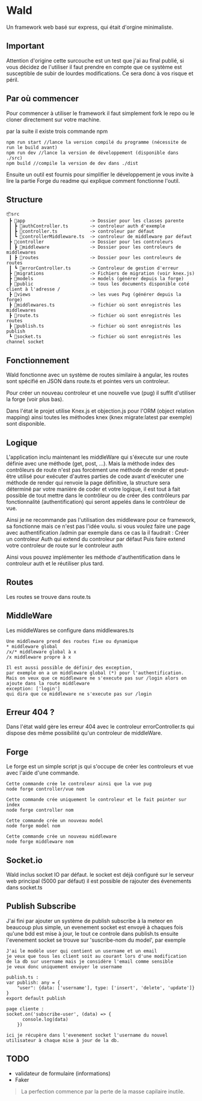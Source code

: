 # Wald
Un framework web basé sur express, qui était d'orgine minimaliste.

## Important
Attention d'origine cette surcouche est un test que j'ai au final publié, si vous décidez de l'utiliser il faut prendre en compte que ce système est susceptible de subir de lourdes modifications. Ce sera donc à vos risque et péril.

## Par où commencer
Pour commencer à utiliser le framework il faut simplement fork le repo ou le cloner directement sur votre machine.

par la suite il existe trois commande npm
```
npm run start //lance la version compilé du programme (nécessite de run le build avant)
npm run dev //lance la version de développement (disponible dans ./src)
npm build //compile la version de dev dans ./dist
```

Ensuite un outil est fournis pour simplifier le développement je vous invite à lire la partie Forge du readme qui explique comment fonctionne l'outil.

## Structure
```
📦src
 ┣ 📂app                        -> Dossier pour les classes parente
 ┃ ┣ 📜authController.ts        -> controleur auth d'exemple
 ┃ ┣ 📜controller.ts            -> controleur par défaut
 ┃ ┗ 📜controllerMiddleware.ts  -> controleur de middleware par défaut
 ┣ 📂controller                 -> Dossier pour les controleurs
 ┃ ┣ 📂middleware               -> Dossier pour les controleurs de middlewares
 ┃ ┣ 📂routes                   -> Dossier pour les controleurs de routes
 ┃ ┗ 📜errorController.ts       -> Controleur de gestion d'erreur
 ┣ 📂migrations                 -> Fichiers de migration (voir knex.js)
 ┣ 📂models                     -> models (générer depuis la forge)
 ┣ 📂public                     -> tous les documents disponible coté client à l'adresse /
 ┣ 📂views                      -> les vues Pug (générer depuis la forge)
 ┣ 📜middlewares.ts             -> fichier où sont enregistrés les middlewares
 ┣ 📜route.ts                   -> fichier où sont enregistrés les routes
 ┣ 📜publish.ts                 -> fichier où sont enregistrés les publish
 ┗ 📜socket.ts                  -> fichier où sont enregistrés les channel socket

```


## Fonctionnement
Wald fonctionne avec un système de routes similaire à angular, les routes sont spécifié en JSON dans route.ts et pointes vers un controleur.

Pour créer un nouveau controleur et une nouvelle vue (pug) il suffit d'utiliser la forge (voir plus bas).

Dans l'état le projet utilise Knex.js et objection.js pour l'ORM (object relation mapping) ainsi toutes les méthodes knex (knex migrate:latest par exemple) sont disponible.

## Logique
L'application inclu maintenant les middleWare qui s'éxecute sur une route définie avec une méthode (get, post, ...).
Mais la méthode index des contrôleurs de route n'est pas forcément une méthode de render et peut-être utilisé pour exécuter d'autres parties de code avant d'exécuter une méthode de render qui renvoie la page définitive, la structure sera déterminé par votre manière de coder et votre logique, il est tout à fait possible de tout mettre dans le contrôleur ou de créer des contrôleurs par fonctionnalité (authentification) qui seront appelés dans le contrôleur de vue.

Ainsi je ne recommande pas l'utilisation des middleware pour ce framework, sa fonctionne mais ce n'est pas l'idée voulu.
si vous voulez faire une page avec authentification /admin par exemple dans ce cas la il faudrait :
Créer un controleur Auth qui extend du controleur par défaut
Puis faire extend votre controleur de route sur le controleur auth

Ainsi vous pouvez implémenter les méthode d'authentification dans le controleur auth et le réutiliser plus tard.

## Routes
Les routes se trouve dans route.ts

## MiddleWare
Les middleWares se configure dans middlewares.ts
```
Une middleware prend des routes fixe ou dynamique
* middleware global
/x/* middleware global à x
/x middleware propre à x

Il est aussi possible de définir des exception, 
par exemple on a un middleware global (*) pour l'authentification.
Mais on veux que ce middleware ne s'execute pas sur /login alors on ajoute dans la route middleware
exception: ['login'] 
qui dira que ce middleware ne s'execute pas sur /login
```
## Erreur 404 ?
Dans l'état wald gère les erreur 404 avec le controleur errorController.ts qui dispose des même possibilité qu'un controleur de middleWare.

## Forge
Le forge est un simple script js qui s'occupe de créer les controleurs et vue avec l'aide d'une commande.
```
Cette commande crée le controleur ainsi que la vue pug
node forge controller/vue nom

Cette commande crée uniquement le controleur et le fait pointer sur index
node forge controller nom

Cette commande crée un nouveau model
node forge model nom

Cette commande crée un nouveau middleware
node forge middleware nom
```
## Socket.io
Wald inclus socket IO par défaut. le socket est déjà configuré sur le serveur web principal (5000 par défaut) il est possible de rajouter des évenements dans socket.ts

## Publish Subscribe
J'ai fini par ajouter un système de publish subscribe à la meteor en beaucoup plus simple, un evenement socket est envoyé à chaques fois qu'une bdd est mise à jour, le tout ce controle dans publish.ts ensuite l'evenement socket se trouve sur 'suscribe-nom du model', par exemple

```
J'ai le modèle user qui contient un username et un email
je veux que tous les client soit au courant lors d'une modification 
de la db sur username mais je considère l'email comme sensible 
je veux donc uniquement envoyer le username

publish.ts :
var publish: any = {
    "user": {data: ['username'], type: ['insert', 'delete', 'update']}
}
export default publish

page cliente :
socket.on('subscribe-user', (data) => {
      console.log(data)
    })

ici je récupère dans l'evenement socket l'username du nouvel 
utilisateur à chaque mise à jour de la db.
```
## TODO
- validateur de formulaire (informations)
- Faker

> La perfection commence par la perte de la masse capilaire inutile.
